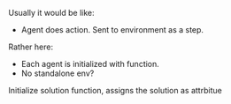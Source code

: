 Usually it would be like: 
- Agent does action. Sent to environment as a step. 


Rather here: 
- Each agent is initialized with function. 
- No standalone env? 



Initialize solution function, assigns the solution as attrbitue